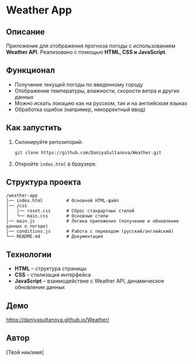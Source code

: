 # Weather App

## Описание
Приложение для отображения прогноза погоды с использованием **Weather API**. Реализовано с помощью **HTML, CSS и JavaScript**.

## Функционал
- Получение текущей погоды по введенному городу
- Отображение температуры, влажности, скорости ветра и других данных
- Можно искать локацию как на русском, так и на английском языках
- Обработка ошибок (например, некорректный ввод)

## Как запустить
1. Склонируйте репозиторий:
   ```sh
   git clone https://github.com/DaniyaSultanova/Weather.git
   ```
2. Откройте `index.html` в браузере.

## Структура проекта
```
/weather-app
│── index.html         # Основной HTML-файл
│── /css
│   │── reset.css      # Сброс стандартных стилей
│   └── main.css       # Основные стили
│── main.js            # Логика приложения (получение и обновление данных о погоде)
│── conditions.js      # Работа с переводом (русский/английский)
└── README.md          # Документация
```

## Технологии
- **HTML** – структура страницы
- **CSS** – стилизация интерфейса
- **JavaScript** – взаимодействие с Weather API, динамическое обновление данных

## Демо
https://daniyasultanova.github.io/Weather/

## Автор
[Твой ник/имя]

